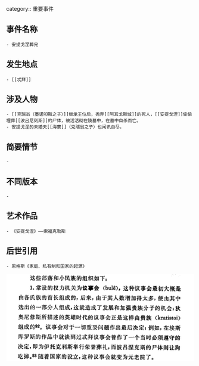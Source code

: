 category:: 重要事件
## 事件名称
	- 安提戈涅葬兄
## 发生地点
	- [[忒拜]]
## 涉及人物
	- [[克瑞翁（墨诺叩斯之子）]]继承王位后，抛弃[[阿耳戈斯城]]的死人，[[安提戈涅]]偷偷埋葬[[波吕尼刻斯]]的尸体，被活活砌在陵墓中，在墓中自杀而亡。
	- 安提戈涅的未婚夫[[海蒙]]（克瑞翁之子）也闻讯自尽。
## 简要情节
	-
## 不同版本
	-
## 艺术作品
	- 《安提戈涅》——索福克勒斯
## 后世引用
	- 恩格斯《家庭、私有制和国家的起源》
 ![](../assets/恩格斯-《家庭、私有制和国家的起源》P102.png)
